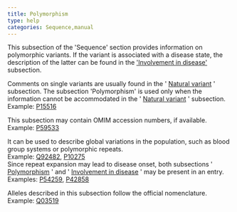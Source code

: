 ```yaml
---
title: Polymorphism
type: help
categories: Sequence,manual
---
```


This subsection of the 'Sequence' section provides information on polymorphic variants. If the variant is associated with a disease state, the description of the latter can be found in the ['Involvement in disease'](https://www.uniprot.org/help/involvement_in_disease) subsection.

Comments on single variants are usually found in the ' [Natural variant](https://www.uniprot.org/help/variant) ' subsection. The subsection 'Polymorphism' is used only when the information cannot be accommodated in the ' [Natural variant](https://www.uniprot.org/help/variant) ' subsection.  
Example: [P15516](https://www.uniprot.org/uniprotkb/P15516#sequences)

This subsection may contain OMIM accession numbers, if available.  
Example: [P59533](https://www.uniprot.org/uniprotkb/P59533#sequences)

It can be used to describe global variations in the population, such as blood group systems or polymorphic repeats.  
Example: [Q92482](https://www.uniprot.org/uniprotkb/Q92482#sequences), [P10275](https://www.uniprot.org/uniprotkb/P10275#sequences)  
Since repeat expansion may lead to disease onset, both subsections ' [Polymorphism](https://www.uniprot.org/help/polymorphism) ' and ' [Involvement in disease](https://www.uniprot.org/help/involvement_in_disease) ' may be present in an entry.  
Examples: [P54259](https://www.uniprot.org/uniprotkb/P54259#sequences), [P42858](https://www.uniprot.org/uniprotkb/P42858#sequences)

Alleles described in this subsection follow the official nomenclature.  
Example: [Q03519](https://www.uniprot.org/uniprotkb/Q03519#sequences)
